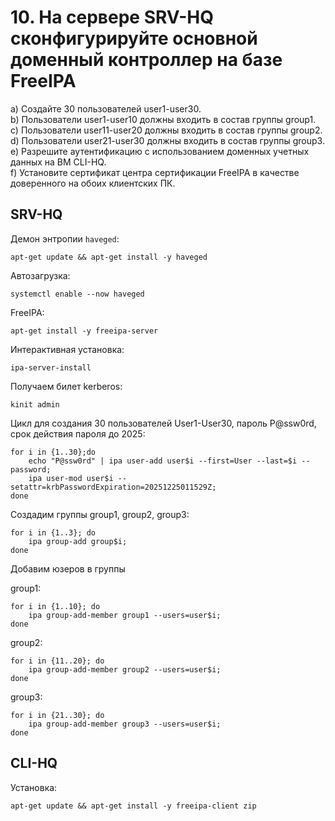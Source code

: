 # 10.	На сервере SRV-HQ сконфигурируйте основной доменный контроллер на базе FreeIPA

a)	Создайте 30 пользователей user1-user30.  
b)	Пользователи user1-user10 должны входить в состав группы group1.  
c)	Пользователи user11-user20 должны входить в состав группы group2.  
d)	Пользователи user21-user30 должны входить в состав группы group3.  
e)	Разрешите аутентификацию с использованием доменных учетных данных на ВМ CLI-HQ.  
f)	Установите сертификат центра сертификации FreeIPA в качестве доверенного на обоих клиентских ПК.  

## SRV-HQ

Демон энтропии `haveged`:
```
apt-get update && apt-get install -y haveged
```

Автозагрузка:
```
systemctl enable --now haveged
```

FreeIPA:
```
apt-get install -y freeipa-server
```

Интерактивная установка:
```
ipa-server-install
```

Получаем билет kerberos:
```
kinit admin
```
Цикл для создания 30 пользователей User1-User30, пароль P@ssw0rd, срок действия пароля до 2025:
```
for i in {1..30};do 
	echo "P@ssw0rd" | ipa user-add user$i --first=User --last=$i --password;
	ipa user-mod user$i --setattr=krbPasswordExpiration=20251225011529Z;
done
```
Создадим группы group1, group2, group3:
```
for i in {1..3}; do
	ipa group-add group$i;
done
```
Добавим юзеров в группы

group1:
```
for i in {1..10}; do
	ipa group-add-member group1 --users=user$i;
done
```

group2:
```
for i in {11..20}; do
	ipa group-add-member group2 --users=user$i;
done
```

group3:
```
for i in {21..30}; do
	ipa group-add-member group3 --users=user$i;
done
```

## CLI-HQ

Установка:
```
apt-get update && apt-get install -y freeipa-client zip
```
